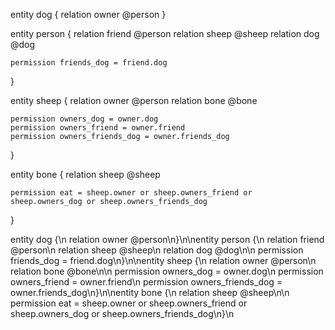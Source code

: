 entity dog {
    relation owner @person
}

entity person {
    relation friend @person
    relation sheep @sheep
    relation dog @dog

    permission friends_dog = friend.dog
}

entity sheep {
    relation owner @person
    relation bone @bone

    permission owners_dog = owner.dog
    permission owners_friend = owner.friend
    permission owners_friends_dog = owner.friends_dog
}

entity bone {
    relation sheep @sheep

    permission eat = sheep.owner or sheep.owners_friend or sheep.owners_dog or sheep.owners_friends_dog
}

entity dog {\n    relation owner @person\n}\n\nentity person {\n    relation friend @person\n    relation sheep @sheep\n    relation dog @dog\n\n    permission friends_dog = friend.dog\n}\n\nentity sheep {\n    relation owner @person\n    relation bone @bone\n\n    permission owners_dog = owner.dog\n    permission owners_friend = owner.friend\n    permission owners_friends_dog = owner.friends_dog\n}\n\nentity bone {\n    relation sheep @sheep\n\n    permission eat = sheep.owner or sheep.owners_friend or sheep.owners_dog or sheep.owners_friends_dog\n}\n